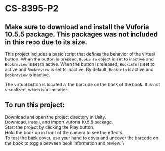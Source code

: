 # CS-8395-P2
## Make sure to download and install the Vuforia 10.5.5 package. This packages was not included in this repo due to its size. 

This project includes a basic script that defines the behavior of the virtual button. When the button is pressed, `Bookinfo` object is set to inactive and `Bookreview` is set to active. When the button is released, `Bookinfo` is set to active and `Bookreview` is set to inactive. By default, `Bookinfo` is active and `Bookreview` is inactive. 

The virtual button is located at the barcode on the back of the book. It is not visualized, which is a limitation. 

## To run this project:
Download and open the project directory in Unity.\
Download, install, and import Vuforia 10.5.5 package.\
Start the project by clicking the Play button. \
Hold the book up in front of the camera to see the effects.\
To test the back cover, use your hand to cover and uncover the barcode on the book to toggle between book information and review. \





